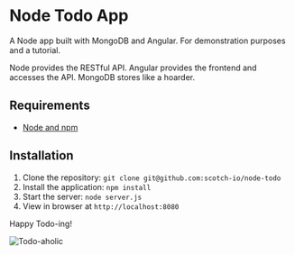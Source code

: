 Node Todo App
=========

A Node app built with MongoDB and Angular. For demonstration purposes and a tutorial.

Node provides the RESTful API. Angular provides the frontend and accesses the API. MongoDB stores like a hoarder.

Requirements
------------
- [Node and npm](http://nodejs.org)

Installation
-----------
1. Clone the repository: `git clone git@github.com:scotch-io/node-todo`
2. Install the application: `npm install`
3. Start the server: `node server.js`
4. View in browser at `http://localhost:8080`

Happy Todo-ing!

![Todo-aholic](http://i.imgur.com/ikyqgrn.png)
